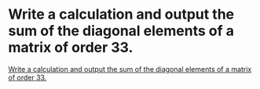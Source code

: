 # Write a calculation and output the sum of the diagonal elements of a matrix of order 33.
[Write a calculation and output the sum of the diagonal elements of a matrix of order 33.](https://aiwithcloud.com/2022/09/19/write_a_calculation_and_output_the_sum_of_the_diagonal_elements_of_a_matrix_of_order_33/)